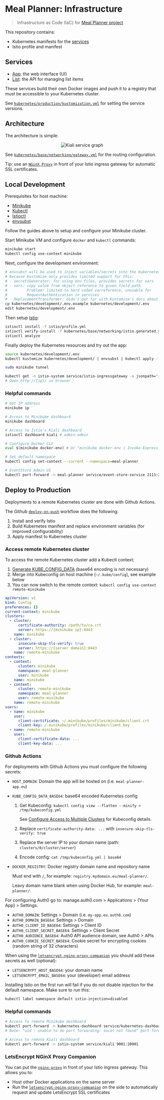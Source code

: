 # Meal Planner: Infrastructure

> Infrastructure as Code (IaC) for [Meal Planner project](https://github.com/users/mauvm/projects/1)

This repository contains:

- Kubernetes manifests for the [services](#services)
- Istio profile and manifest

## Services

- [App](https://github.com/mauvm/meal-planner-app-service/): the web interface (UI)
- [List](https://github.com/mauvm/meal-planner-list-service/): the API for managing list items

These services build their own Docker images and push it to a registry that must be accessible to your Kubernetes cluster.

See [`kubernetes/production/kustomization.yml`](kubernetes/production/kustomization.yml) for setting the service versions.

## Architecture

The architecture is simple:

<p align="center">
  <img src="docs/kiali-service-graph.png" alt="Kiali service graph" />
</p>

See [`kubernetes/base/networking/gateway.yml`](kubernetes/base/networking/gateway.yml) for the routing configuration.

Tip: use an [`NGinX Proxy`](#letsencrypt-nginx-proxy-companion) in front of your Istio ingress gateway for automatic SSL certificates.

## Local Development

Prerequisites for host machine:

- [Minikube](https://kubernetes.io/docs/tasks/tools/install-minikube/)
- [Kubectl](https://kubernetes.io/docs/tasks/tools/install-kubectl/)
- [Istioctl](https://github.com/istio/istio/releases/)
- [envsubst](https://linux.die.net/man/1/envsubst)

Follow the guides above to setup and configure your Minikube cluster.

Start Minikube VM and configure `docker` and `kubectl` commands:

```bash
minikube start
kubectl config use-context minikube
```

Next, configure the development environment:

```bash
# envsubst will be used to inject variables/secrets into the Kubernetes manifest,
# because Kustomize only provides limited support for this:
# - secretsGenerator: for using env files, provides secrets for vars
# - vars: copy value from object reference to given field path.
#         Problem: limited to hard coded varreference, unusable for
#         RequestAuthentication in services
# - ReplacementTransformer: didn't get far with Kustomize's docs about plugin usage
cp kubernetes/development/.env.example kubernetes/development/.env
edit kubernetes/development/.env
```

Then setup [Istio](https://istio.io/):

```bash
istioctl install -f istio/profile.yml
istioctl verify-install -f kubernetes/base/networking/istio.generated.yml
istioctl analyze
```

Finally deploy the Kubernetes resources and try out the app:

```bash
source kubernetes/development/.env
kubectl kustomize kubernetes/development/ | envsubst | kubectl apply -f -

sudo minikube tunnel

kubectl get -n istio-system service/istio-ingressgateway -o jsonpath="{$.spec.clusterIP}"
# Open http://{ip}/ in browser
```

### Helpful commands

```bash
# Get IP address
minikube ip

# Access to Minikube dashboard
minikube dashboard

# Access to Istio's Kiali dashboard
istioctl dashboard kiali # admin:admin

# Configure Docker CLI
eval $(minikube docker-env) # Or "minikube docker-env | Invoke-Expression" on Windows

# Set default namespace
kubectl config set-context --current --namespace=meal-planner

# EventStore Admin UI
kubectl port-forward -n meal-planner service/event-store-service 2113:2113 # admin:changeit
```

## Deploy to Production

Deployments to a remote Kubernetes cluster are done with Github Actions.

The Github [`deploy-on-push`](.github/workflows/deploy-on-push.yml) workflow does the following:

1. Install and verify Istio
2. Build Kubernetes manifest and replace environment variables (for improved configurability)
3. Apply manifest to Kubernetes cluster

### Access remote Kubernetes cluster

To access the remote Kubernetes cluster add a Kubectl context:

1. [Generate KUBE_CONFIG_DATA](#github-actions) (base64 encoding is not necessary)
2. Merge into Kubeconfig on host machine (`~/.kube/config`), see example below
3. You can now switch to the remote context: `kubectl config use-context remote-minikube`

```yml
apiVersion: v1
kind: Config
preferences: {}
current-context: minikube
clusters:
  - cluster:
      certificate-authority: /path/to/ca.crt
      server: https://{minikube ip}:8443
    name: minikube
  - cluster:
      insecure-skip-tls-verify: true
      server: https://{server domain}:8443
    name: remote-minikube
contexts:
  - context:
      cluster: minikube
      namespace: meal-planner
      user: minikube
    name: minikube
  - context:
      cluster: remote-minikube
      namespace: meal-planner
      user: remote-minikube
    name: remote-minikube
users:
  - name: minikube
    user:
      client-certificate: ~/.minikube/profiles/minikube/client.crt
      client-key: /.minikube/profiles/minikube/client.key
  - name: remote-minikube
    user:
      client-certificate-data: ...
      client-key-data: ...
```

### Github Actions

For deployments with Github Actions you must configure the following secrets:

- `HOST_DOMAIN`: Domain the app will be hosted on (i.e. `meal-planner-app.eu`)
- `KUBE_CONFIG_DATA_BASE64`: base64 encoded Kubernetes config

  1. Get Kubeconfig: `kubectl config view --flatten --minify > /tmp/kubeconfig.yml`

     See [Configure Access to Multiple Clusters](https://kubernetes.io/docs/tasks/access-application-cluster/configure-access-multiple-clusters/) for Kubeconfig details.

  2. Replace `certificate-authority-data: ...` with `insecure-skip-tls-verify: true`
  3. Replace the server IP to your domain name (path: `clusters/0/cluster/server`)
  4. Encode config: `cat /tmp/kubeconfig.yml | base64`

- `DOCKER_REGISTRY`: Docker registry domain name and repository name

  Must end with `/`, for example: `registry.mydomain.eu/meal-planner/`.

  Leavy domain name blank when using Docker Hub, for example: `meal-planner/`.

For configuring Auth0 go to: manage.auth0.com > Applications > {Your App} > Settings.

- `AUTH0_DOMAIN`: Settings > Domain (i.e. `my-app.eu.auth0.com`)
- `AUTH0_DOMAIN_BASE64`: Settings > Domain
- `AUTH0_CLIENT_ID_BASE64`: Settings > Client ID
- `AUTH0_CLIENT_SECRET_BASE64`: Settings > Client Secret
- `AUTH0_AUDIENCE_BASE64`: Auth0 API audience domain, see Auth0 > APIs
- `AUTH0_COOKIE_SECRET_BASE64`: Cookie secret for encrypting cookies (random string of 32 characters)

When using the [`letsencrypt-nginx-proxy-companion`](#letsencrypt-nginx-proxy-companion) you should add these secrets as well (optional):

- `LETSENCRYPT_HOST_BASE64`: your domain name
- `LETSENCRYPT_EMAIL_BASE64`: your (developer) email address

Installing Istio on the first run will fail if you do not disable injection for the default namespace. Make sure to run this:

```bash
kubectl label namespace default istio-injection=disabled
```

### Helpful commands

```bash
# Access to remote Minikube dashboard
kubectl port-forward -n kubernetes-dashboard service/kubernetes-dashboard 9000:80
# Note: "uid : unable to do port forwarding: socat not found" port forwarding errors can be resolved by installing socat on the remote machine (yum install socat)

# Access to remote Kiali dashboard
kubectl port-forward -n istio-system service/kiali 9001:20001
```

### LetsEncrypt NGinX Proxy Companion

You can put the [`nginx-proxy`](https://github.com/nginx-proxy/nginx-proxy) in front of your Istio ingress gateway. This allows you to:

- Host other Docker applications on the same server
- Run the [`letsencrypt-nginx-proxy-companion`](https://github.com/nginx-proxy/docker-letsencrypt-nginx-proxy-companion) on the side to automatically request and update LetsEncrypt SSL certificates
